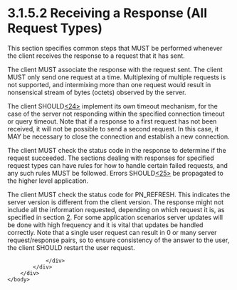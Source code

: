 <html dir="LTR" xmlns:mshelp="http://msdn.microsoft.com/mshelp" xmlns:ddue="http://ddue.schemas.microsoft.com/authoring/2003/5" xmlns:xlink="http://www.w3.org/1999/xlink" xmlns:tool="http://www.microsoft.com/tooltip">
    <head>
        <meta http-equiv="Content-Type" content="text/html; CHARSET=utf-8"></meta>
        <meta name="save" content="history"></meta>
        <title>3.1.5.2 Receiving a Response (All Request Types)</title>
        <xml>
            <mshelp:toctitle title="3.1.5.2 Receiving a Response (All Request Types)"></mshelp:toctitle>
            <mshelp:rltitle title="[MS-SSAS8]: Receiving a Response (All Request Types)"></mshelp:rltitle>
            <mshelp:keyword index="A" term="0da4c77c-7d9c-4c4c-94e6-f6ac04d6b005"></mshelp:keyword>
            <mshelp:attr name="DCSext.ContentType" value="open specification"></mshelp:attr>
            <mshelp:attr name="AssetID" value="0da4c77c-7d9c-4c4c-94e6-f6ac04d6b005"></mshelp:attr>
            <mshelp:attr name="TopicType" value="kbRef"></mshelp:attr>
            <mshelp:attr name="DCSext.Title" value="[MS-SSAS8]: Receiving a Response (All Request Types)" />
        </xml>
    </head>
    <body>
        <div id="header">
            <h1 class="heading">3.1.5.2 Receiving a Response (All Request Types)</h1>
        </div>
        <div id="mainSection">
            <div id="mainBody">
                <div id="allHistory" class="saveHistory"></div>
                <div id="sectionSection0" class="section" name="collapseableSection">
                    

<p>This section specifies common steps that MUST be performed
whenever the client receives the response to a request that it has sent.</p>

<p>The client MUST associate the response with the request
sent. The client MUST only send one request at a time. Multiplexing of multiple
requests is not supported, and intermixing more than one request would result
in nonsensical stream of bytes (octets) observed by the server.</p>

<p>The client SHOULD<a id="Appendix_A_Target_24"></a><a href="05c9e5c4-4566-418c-a56e-69fca8d73f4b.md#Appendix_A_24" aria-label="Product behavior note 24">&lt;24&gt;</a> implement
its own timeout mechanism, for the case of the server not responding within the
specified connection timeout or query timeout. Note that if a response to a
first request has not been received, it will not be possible to send a second
request. In this case, it MAY be necessary to close the connection and
establish a new connection.</p>

<p>The client MUST check the status code in the response to
determine if the request succeeded. The sections dealing with responses for
specified request types can have rules for how to handle certain failed
requests, and any such rules MUST be followed. Errors SHOULD<a id="Appendix_A_Target_25"></a><a href="05c9e5c4-4566-418c-a56e-69fca8d73f4b.md#Appendix_A_25" aria-label="Product behavior note 25">&lt;25&gt;</a> be propagated to the higher
level application.</p>

<p>The client MUST check the status code for PN_REFRESH. This
indicates the server version is different from the client version. The response
might not include all the information requested, depending on which request it
is, as specified in section <a href="8d2c5acb-eb98-477b-9fe2-c934b19fb018.md">2</a>.
For some application scenarios server updates will be done with high frequency
and it is vital that updates be handled correctly. Note that a single user
request can result in 0 or many server request/response pairs, so to ensure
consistency of the answer to the user, the client SHOULD restart the user
request.</p>


                </div>
            </div>
        </div>
    </body>
</html>
